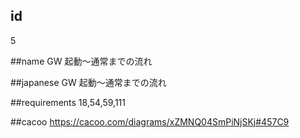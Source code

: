 ## id
5

##name
GW 起動～通常までの流れ


##japanese
GW 起動～通常までの流れ


##requirements
18,54,59,111

##cacoo
https://cacoo.com/diagrams/xZMNQ04SmPiNjSKj#457C9